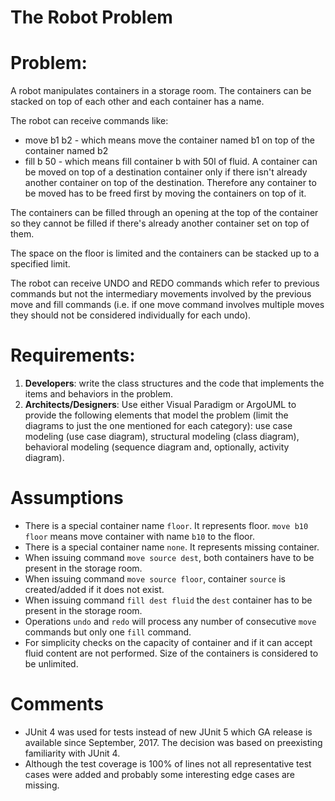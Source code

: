 The Robot Problem
==========


# Problem:

A robot manipulates containers in a storage room. The containers can be stacked on top of each other and each container has a name.

The robot can receive commands like:
- move b1 b2 - which means move the container named b1 on top of the container named b2
- fill b 50 - which means fill container b with 50l of fluid.
A container can be moved on top of a destination container only if there isn't already another container on top of the destination. Therefore any container to be moved has to be freed first by moving the containers on top of it.

The containers can be filled through an opening at the top of the container so they cannot be filled if there's already another container set on top of them.

The space on the floor is limited and the containers can be stacked up to a specified limit.

The robot can receive UNDO and REDO commands which refer to previous commands but not the  intermediary movements involved by the previous move and fill commands (i.e. if one move command involves multiple moves they should not be considered individually for each undo).


# Requirements:

1.	**Developers**: write the class structures and the code that implements the items and behaviors in the problem. 
2.	**Architects/Designers**: Use either Visual Paradigm or ArgoUML to provide the following elements that model the problem (limit the diagrams to just the one mentioned for each category): use case modeling (use case diagram), structural modeling (class diagram), behavioral modeling (sequence diagram and, optionally, activity diagram).


# Assumptions

- There is a special container name `floor`. It represents floor. `move b10 floor` means move container with name `b10` to the floor.
- There is a special container name `none`. It represents missing container.
- When issuing command `move source dest`, both containers have to be present in the storage room.
- When issuing command `move source floor`, container `source` is created/added if it does not exist.
- When issuing command `fill dest fluid` the `dest` container has to be present in the storage room.
- Operations `undo` and `redo` will process any number of consecutive `move` commands but only one `fill` command.
- For simplicity checks on the capacity of container and if it can accept fluid content are not performed. Size of the containers is considered to be unlimited.


# Comments

- JUnit 4 was used for tests instead of new JUnit 5 which GA release is available since September, 2017. The decision was based on preexisting familiarity with JUnit 4.
- Although the test coverage is 100% of lines not all representative test cases were added and probably some interesting edge cases are missing.
